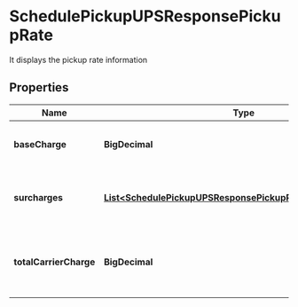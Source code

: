 

# SchedulePickupUPSResponsePickupRate

It displays the pickup rate information

## Properties

| Name | Type | Description | Notes |
|------------ | ------------- | ------------- | -------------|
|**baseCharge** | **BigDecimal** | It displays the base charge for this pickup |  [optional] |
|**surcharges** | [**List&lt;SchedulePickupUPSResponsePickupRateSurchargesInner&gt;**](SchedulePickupUPSResponsePickupRateSurchargesInner.md) | It displays the surcharges if any for the pickup |  [optional] |
|**totalCarrierCharge** | **BigDecimal** | It displays the total charge for the pickup including surcharges. |  [optional] |



